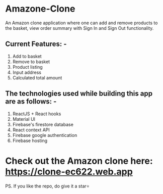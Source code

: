 # Amazone-Clone
An Amazon clone application where one can add and remove products to the basket, view order summary with Sign In and Sign Out functionality. 

## Current Features: -
1. Add to basket
2. Remove to basket
3. Product listing
4. Input address
5. Calculated total amount

## The technologies used while building this app are as follows: -
1. ReactJS + React hooks
1. Material UI
1. Firebase's firestore database
1. React context API
1. Firebase google authentication
1. Firebase hosting

# Check out the Amazon clone here: https://clone-ec622.web.app

PS. If you like the repo, do give it a star⭐
